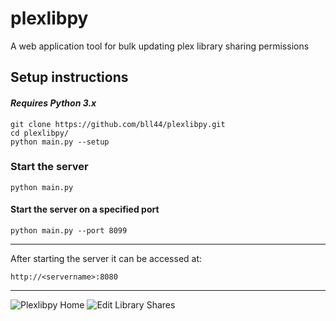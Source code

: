 # plexlibpy
A web application tool for bulk updating plex library sharing permissions

## Setup instructions
#### _Requires Python 3.x_
```
git clone https://github.com/bll44/plexlibpy.git
cd plexlibpy/
python main.py --setup
```
### Start the server
```
python main.py
```
#### Start the server on a specified port
```
python main.py --port 8099
```
---
After starting the server it can be accessed at:
```
http://<servername>:8080
```
---
![Plexlibpy Home](http://i.imgur.com/eSUpZbh.png)
![Edit Library Shares](http://i.imgur.com/Tz90ygY.png)
